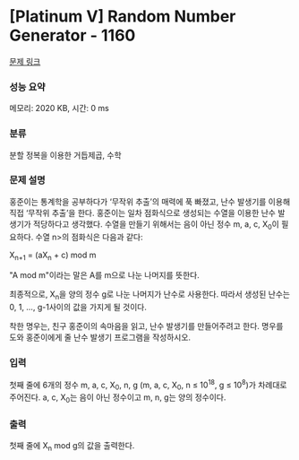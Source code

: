 # [Platinum V] Random Number Generator - 1160 

[문제 링크](https://www.acmicpc.net/problem/1160) 

### 성능 요약

메모리: 2020 KB, 시간: 0 ms

### 분류

분할 정복을 이용한 거듭제곱, 수학

### 문제 설명

<p>홍준이는 통계학을 공부하다가 ‘무작위 추출’의 매력에 푹 빠졌고, 난수 발생기를 이용해 직접 ‘무작위 추출’을 한다. 홍준이는 일차 점화식으로 생성되는 수열을 이용한 난수 발생기가 적당하다고 생각했다. 수열을 만들기 위해서는 음이 아닌 정수 m, a, c, X<sub>0</sub>이 필요하다. 수열 <X<sub>n</sub>>의 점화식은 다음과 같다:</p>

<p>X<sub>n+1</sub> = (aX<sub>n</sub> + c) mod m</p>

<p>"A mod m"이라는 말은 A를 m으로 나눈 나머지를 뜻한다.</p>

<p>최종적으로, X<sub>n</sub>을 양의 정수 g로 나눈 나머지가 난수로 사용한다. 따라서 생성된 난수는 0, 1, …, g-1사이의 값을 가지게 될 것이다.</p>

<p>착한 명우는, 친구 홍준이의 속마음을 읽고, 난수 발생기를 만들어주려고 한다. 명우를 도와 홍준이에게 줄 난수 발생기 프로그램을 작성하시오.</p>

### 입력 

 <p>첫째 줄에 6개의 정수 m, a, c, X<sub>0</sub>, n, g (m, a, c, X<sub>0</sub>, n ≤ 10<sup>18</sup>, g ≤ 10<sup>8</sup>)가 차례대로 주어진다. a, c, X<sub>0</sub>는 음이 아닌 정수이고 m, n, g는 양의 정수이다.</p>

### 출력 

 <p>첫째 줄에 X<sub>n</sub> mod g의 값을 출력한다.</p>

